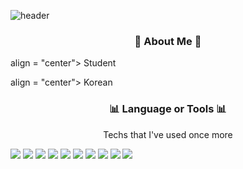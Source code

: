 ![header](https://capsule-render.vercel.app/api?type=wave&color=gradient&height=300&section=header&text=JUNGHOONOH&fontSize=90)


<h3 align = "center"> 🏫 About Me 🏫 </h3>
<p> align = "center"> Student </p>
<p> align = "center"> Korean </p>


<h3 align = "center">📊 Language or Tools 📊 </h3>

<p align = "center"> Techs that I've used once more </p>
 
  <img src="https://img.shields.io/badge/Keras-D00000?style=flat-square&logo=Keras&logoColor=white"/>
  <img src="https://img.shields.io/badge/TensorFlow-FF6F00?style=flat-square&logo=TensorFlow&logoColor=white"/>
  <img src="https://img.shields.io/badge/OpenCV-5C3EE8?style=flat-square&logo=OpenCV&logoColor=white"/>
  <img src="https://img.shields.io/badge/Flask-000000?style=flat-square&logo=Flask&logoColor=white"/>
  <img src="https://img.shields.io/badge/Laravel-FF2D20?style=flat-square&logo=Laravel&logoColor=white"/>
  <img src="https://img.shields.io/badge/TailwindCSS-38B2AC?style=flat-square&logo=TailwindCSS&logoColor=white"/>
  <img src="https://img.shields.io/badge/CSS3-1572B6?style=flat-square&logo=CSS3&logoColor=white"/>
  <img src="https://img.shields.io/badge/Python3-3766AB?style=flat-square&logo=Python&logoColor=white"/>
  <img src="https://img.shields.io/badge/Vue.js-4FCO8D?style=flat-square&logo=Vue.js&logoColor=white"/>
  <img src="https://img.shields.io/badge/React-61DAFB?style=flat-square&logo=React&logoColor=white"/>
